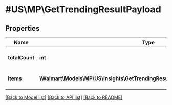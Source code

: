 # #US\MP\GetTrendingResultPayload

## Properties

Name | Type | Description | Notes
------------ | ------------- | ------------- | -------------
**totalCount** | **int** | Total count of qualified items | [optional]
**items** | [**\Walmart\Models\MP\US\Insights\GetTrendingResult200ResponsePayloadItemsInner[]**](GetTrendingResult200ResponsePayloadItemsInner.md) | List of Qualified Items | [optional]


[[Back to Model list]](../) [[Back to API list]](../../Api/US/MP) [[Back to README]](../../README.md)
